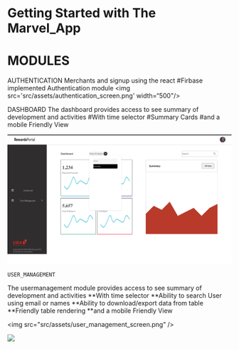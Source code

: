 # Getting Started with The Marvel_App

# MODULES

AUTHENTICATION
Merchants and signup using the react 
#Firbase implemented Authentication module
<img src='src/assets/authentication_screen.png' width=“500"/>
                                                  
  DASHBOARD
  The dashboard provides access to see summary of development and activities 
  #With time selector
  #Summary Cards
  #and a mobile Friendly View

 <img src="src/assets/dashboard_screen.png" />
 
    USER_MANAGEMENT
  The usermanagement module provides access to see summary of development and activities 
  **With time selector
  **Ability to search User using email or names
  **Ability to download/export data from table
  **Friendly table rendering
  **and a mobile Friendly View

<img src="src/assets/user_management_screen.png” />


<img src="src/assets/user_friendly_tables.png" />






